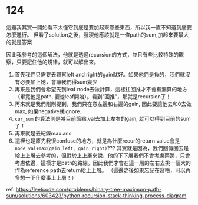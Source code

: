 # 124

這題我其實一開始看不太懂它到底是要加起來哪些東西，所以我一直不知道到底要怎麼進行。
但看了solution之後，發現他應該就是一條path的sum,加起來要最大的就是答案

因此我參考的這個解法，他就是透過recursion的方式，並且有些比較特殊的觀察，只要記住他的規律，就可以解出來。
1. 首先我們只需要去觀察left and right的gain就好。如果他們是負的，我們就沒有必要加上她，會讓我們得sum變少
2. 再來是我們會希望先到leaf node去做計算，這樣往回推才不會有漏算的地方（畢竟他是path, 要從leaf開始）。看到“回推”，那就是recursion了！
3. 再來就是我們剛剛提到，我們只在意左邊和右邊的gain, 因此要讓他去和0去做max, 如果negative就ignore.
4. `cur_sum` 的算法則是將目前節點.val去加上左右的gain, 就可以得到目前的sum了！
5. 再來就是去紀錄max ans
6. 這裡也是原先我很confuse的地方，就是為什麼recur的return value會是`node.val+max(gain_left, gain_right)`??? 其實就是因為，我們回傳回去是給上上層去參考的，但對於上上層來說，他的下下層我們不會考慮兩邊，只會考慮依邊，這樣才是path的路線。因此我們才會在這一層的左右去挑一個大的作為reference path去return給上上層。 （這邊之後如果忘記在寫啥，可以再多想一下什麼事上上層！）

ref: https://leetcode.com/problems/binary-tree-maximum-path-sum/solutions/603423/python-recursion-stack-thinking-process-diagram